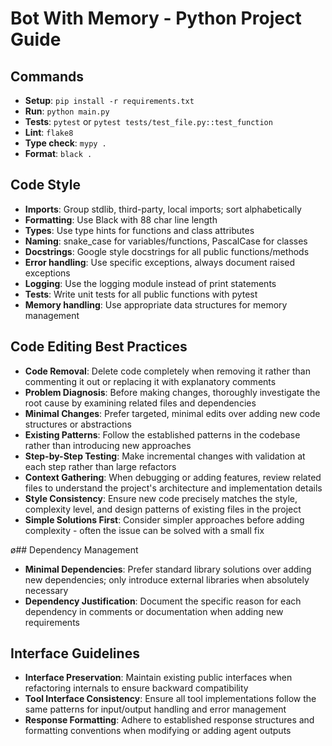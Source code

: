 # Bot With Memory - Python Project Guide

## Commands
- **Setup**: `pip install -r requirements.txt`
- **Run**: `python main.py`
- **Tests**: `pytest` or `pytest tests/test_file.py::test_function`
- **Lint**: `flake8`
- **Type check**: `mypy .`
- **Format**: `black .`

## Code Style
- **Imports**: Group stdlib, third-party, local imports; sort alphabetically
- **Formatting**: Use Black with 88 char line length
- **Types**: Use type hints for functions and class attributes
- **Naming**: snake_case for variables/functions, PascalCase for classes
- **Docstrings**: Google style docstrings for all public functions/methods
- **Error handling**: Use specific exceptions, always document raised exceptions
- **Logging**: Use the logging module instead of print statements
- **Tests**: Write unit tests for all public functions with pytest
- **Memory handling**: Use appropriate data structures for memory management

## Code Editing Best Practices
- **Code Removal**: Delete code completely when removing it rather than commenting it out or replacing it with explanatory comments
- **Problem Diagnosis**: Before making changes, thoroughly investigate the root cause by examining related files and dependencies
- **Minimal Changes**: Prefer targeted, minimal edits over adding new code structures or abstractions
- **Existing Patterns**: Follow the established patterns in the codebase rather than introducing new approaches
- **Step-by-Step Testing**: Make incremental changes with validation at each step rather than large refactors
- **Context Gathering**: When debugging or adding features, review related files to understand the project's architecture and implementation details
- **Style Consistency**: Ensure new code precisely matches the style, complexity level, and design patterns of existing files in the project
- **Simple Solutions First**: Consider simpler approaches before adding complexity - often the issue can be solved with a small fix

ø## Dependency Management
- **Minimal Dependencies**: Prefer standard library solutions over adding new dependencies; only introduce external libraries when absolutely necessary
- **Dependency Justification**: Document the specific reason for each dependency in comments or documentation when adding new requirements

## Interface Guidelines
- **Interface Preservation**: Maintain existing public interfaces when refactoring internals to ensure backward compatibility
- **Tool Interface Consistency**: Ensure all tool implementations follow the same patterns for input/output handling and error management
- **Response Formatting**: Adhere to established response structures and formatting conventions when modifying or adding agent outputs
